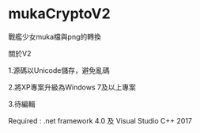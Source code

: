 # mukaCryptoV2

戰艦少女muka檔與png的轉換

關於V2

1.源碼以Unicode儲存，避免亂碼

2.將XP專案升級為Windows 7及以上專案

3.待編輯

Required : .net framework 4.0 及 Visual Studio C++ 2017
